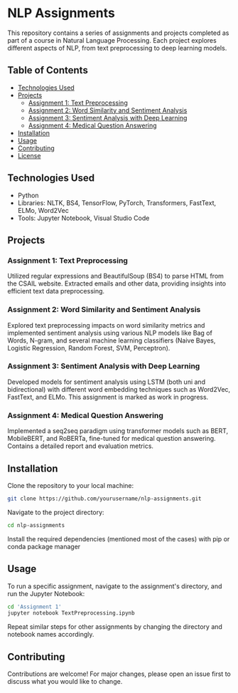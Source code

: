 # NLP Assignments

This repository contains a series of assignments and projects completed as part of a course in Natural Language Processing. Each project explores different aspects of NLP, from text preprocessing to deep learning models.

## Table of Contents

- [Technologies Used](#technologies-used)
- [Projects](#projects)
  - [Assignment 1: Text Preprocessing](#assignment-1-text-preprocessing)
  - [Assignment 2: Word Similarity and Sentiment Analysis](#assignment-2-word-similarity-and-sentiment-analysis)
  - [Assignment 3: Sentiment Analysis with Deep Learning](#assignment-3-sentiment-analysis-with-deep-learning)
  - [Assignment 4: Medical Question Answering](#assignment-4-medical-question-answering)
- [Installation](#installation)
- [Usage](#usage)
- [Contributing](#contributing)
- [License](#license)

## Technologies Used

- Python
- Libraries: NLTK, BS4, TensorFlow, PyTorch, Transformers, FastText, ELMo, Word2Vec
- Tools: Jupyter Notebook, Visual Studio Code

## Projects

### Assignment 1: Text Preprocessing
Utilized regular expressions and BeautifulSoup (BS4) to parse HTML from the CSAIL website. Extracted emails and other data, providing insights into efficient text data preprocessing.

### Assignment 2: Word Similarity and Sentiment Analysis
Explored text preprocessing impacts on word similarity metrics and implemented sentiment analysis using various NLP models like Bag of Words, N-gram, and several machine learning classifiers (Naive Bayes, Logistic Regression, Random Forest, SVM, Perceptron).

### Assignment 3: Sentiment Analysis with Deep Learning
Developed models for sentiment analysis using LSTM (both uni and bidirectional) with different word embedding techniques such as Word2Vec, FastText, and ELMo. This assignment is marked as work in progress.

### Assignment 4: Medical Question Answering
Implemented a seq2seq paradigm using transformer models such as BERT, MobileBERT, and RoBERTa, fine-tuned for medical question answering. Contains a detailed report and evaluation metrics.

## Installation

Clone the repository to your local machine:
```bash
git clone https://github.com/yourusername/nlp-assignments.git
```

Navigate to the project directory:
```bash
cd nlp-assignments
```

Install the required dependencies (mentioned most of the cases) with pip or conda package manager

## Usage

To run a specific assignment, navigate to the assignment's directory, and run the Jupyter Notebook:
```bash
cd 'Assignment 1'
jupyter notebook TextPreprocessing.ipynb
```

Repeat similar steps for other assignments by changing the directory and notebook names accordingly.

## Contributing

Contributions are welcome! For major changes, please open an issue first to discuss what you would like to change.
